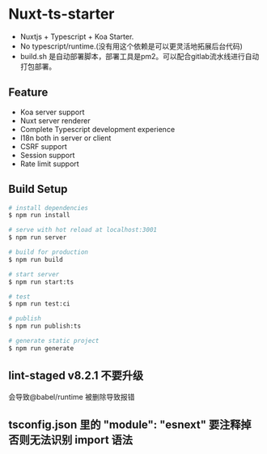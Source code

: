 # Nuxt-ts-starter

- Nuxtjs + Typescript + Koa Starter.  
- No typescript/runtime.(没有用这个依赖是可以更灵活地拓展后台代码)
- build.sh 是自动部署脚本，部署工具是pm2。可以配合gitlab流水线进行自动打包部署。


## Feature
- Koa server support
- Nuxt server renderer
- Complete Typescript development experience
- I18n both in server or client
- CSRF support
- Session support
- Rate limit support



## Build Setup

``` bash
# install dependencies
$ npm run install

# serve with hot reload at localhost:3001
$ npm run server

# build for production
$ npm run build

# start server
$ npm run start:ts

# test
$ npm run test:ci

# publish
$ npm run publish:ts

# generate static project
$ npm run generate
```

## lint-staged v8.2.1 不要升级
会导致@babel/runtime 被删除导致报错

## tsconfig.json 里的 "module": "esnext" 要注释掉 否则无法识别 import 语法
